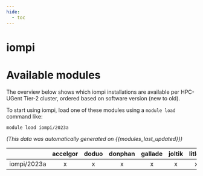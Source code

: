 ```yaml
---
hide:
  - toc
---
```


iompi
=====

# Available modules


The overview below shows which iompi installations are available per HPC-UGent Tier-2 cluster, ordered based on software version (new to old).

To start using iompi, load one of these modules using a `module load` command like:

```shell
module load iompi/2023a
```

*(This data was automatically generated on {{modules_last_updated}})*

| |accelgor|doduo|donphan|gallade|joltik|litleo|shinx|
| :---: | :---: | :---: | :---: | :---: | :---: | :---: | :---: |
|iompi/2023a|x|x|x|x|x|x|x|
